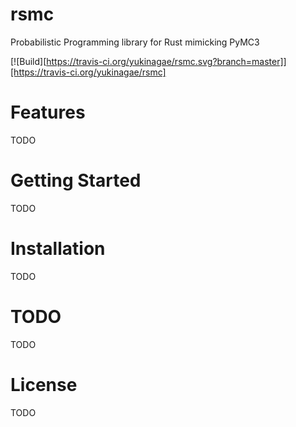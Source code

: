 # rsmc
Probabilistic Programming library for Rust mimicking PyMC3

[![Build][https://travis-ci.org/yukinagae/rsmc.svg?branch=master]][https://travis-ci.org/yukinagae/rsmc]

# Features

TODO

# Getting Started

TODO

# Installation

TODO

# TODO

TODO

# License

TODO
